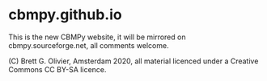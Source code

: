 # cbmpy.github.io
This is the new CBMPy website, it will be mirrored on cbmpy.sourceforge.net, all comments welcome.

(C) Brett G. Olivier, Amsterdam 2020, all material licenced under a Creative Commons CC BY-SA licence.

